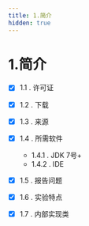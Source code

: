 ```yaml
---
title: 1.简介
hidden: true
---
```


# 1.简介

- [x] 1.1 . 许可证
- [x] 1.2 . 下载
- [x] 1.3 . 来源
- [x] 1.4 . 所需软件
  - 1.4.1 . JDK 7号+
  - 1.4.2 . IDE
- [x] 1.5 . 报告问题
- [x] 1.6 . 实验特点
- [x] 1.7 . 内部实现类


